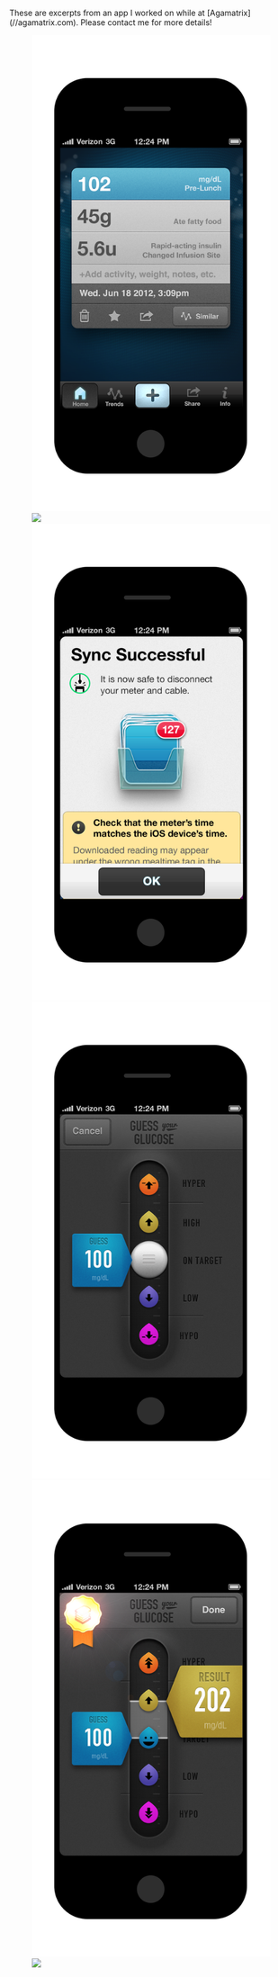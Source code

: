 <br>
These are excerpts from an app I worked on while at [Agamatrix](//agamatrix.com). Please contact me for more details!

<figure>
	<img src="img/agamatrix/stacked.png" style="max-height: 1000px; width: auto"/>
	<img src="img/agamatrix/new.png" style="max-height: 1000px; width: auto"/>
	<img src="img/agamatrix/warned.png" style="max-height: 1000px; width: auto"/>
	<img src="img/agamatrix/gmg1.png" style="max-height: 1000px; width: auto"/>
	<img src="img/agamatrix/gmg2.png" style="max-height: 1000px; width: auto"/>
	<img src="img/agamatrix/gmg4.png" style="max-height: 1000px; width: auto"/>
</figure>